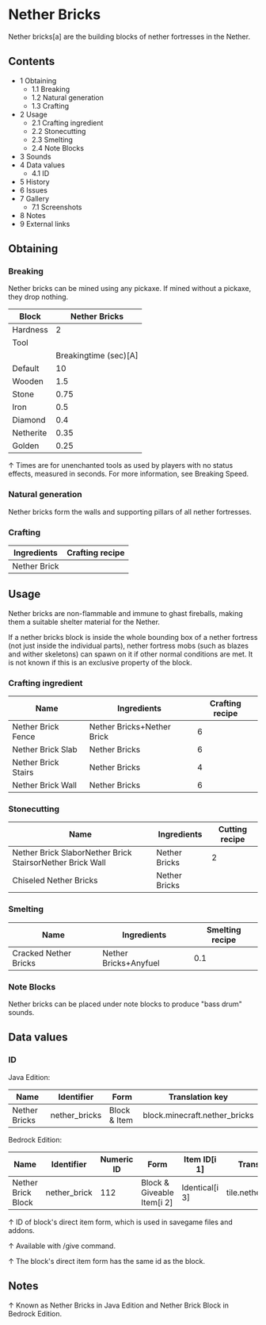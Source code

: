 # Nether Bricks
Nether bricks[a]  are the building blocks of nether fortresses in the Nether.

## Contents
- 1 Obtaining
	- 1.1 Breaking
	- 1.2 Natural generation
	- 1.3 Crafting
- 2 Usage
	- 2.1 Crafting ingredient
	- 2.2 Stonecutting
	- 2.3 Smelting
	- 2.4 Note Blocks
- 3 Sounds
- 4 Data values
	- 4.1 ID
- 5 History
- 6 Issues
- 7 Gallery
	- 7.1 Screenshots
- 8 Notes
- 9 External links

## Obtaining
### Breaking
Nether bricks can be mined using any pickaxe. If mined without a pickaxe, they drop nothing.

| Block     | Nether Bricks         |
|-----------|-----------------------|
| Hardness  | 2                     |
| Tool      |                       |
|           | Breakingtime (sec)[A] |
| Default   | 10                    |
| Wooden    | 1.5                   |
| Stone     | 0.75                  |
| Iron      | 0.5                   |
| Diamond   | 0.4                   |
| Netherite | 0.35                  |
| Golden    | 0.25                  |


↑ Times are for unenchanted tools as used by players with no status effects, measured in seconds. For more information, see Breaking Speed.


### Natural generation
Nether bricks form the walls and supporting pillars of all nether fortresses.

### Crafting
| Ingredients  | Crafting recipe |
|--------------|-----------------|
| Nether Brick |                 |

## Usage
Nether bricks are non-flammable and immune to ghast fireballs, making them a suitable shelter material for the Nether.

If a nether bricks block is inside the whole bounding box of a nether fortress (not just inside the individual parts), nether fortress mobs (such as blazes and wither skeletons) can spawn on it if other normal conditions are met. It is not known if this is an exclusive property of the block.

### Crafting ingredient
| Name                | Ingredients                | Crafting recipe |
|---------------------|----------------------------|-----------------|
| Nether Brick Fence  | Nether Bricks+Nether Brick | 6               |
| Nether Brick Slab   | Nether Bricks              | 6               |
| Nether Brick Stairs | Nether Bricks              | 4               |
| Nether Brick Wall   | Nether Bricks              | 6               |

### Stonecutting
| Name                                                      | Ingredients   | Cutting recipe |
|-----------------------------------------------------------|---------------|----------------|
| Nether Brick SlaborNether Brick StairsorNether Brick Wall | Nether Bricks | 2              |
| Chiseled Nether Bricks                                    | Nether Bricks |                |

### Smelting
| Name                  | Ingredients           | Smelting recipe |
|-----------------------|-----------------------|-----------------|
| Cracked Nether Bricks | Nether Bricks+Anyfuel | 0.1             |

### Note Blocks
Nether bricks can be placed under note blocks to produce "bass drum" sounds.

## Data values
### ID
Java Edition:

| Name          | Identifier    | Form         | Translation key               |
|---------------|---------------|--------------|-------------------------------|
| Nether Bricks | nether_bricks | Block & Item | block.minecraft.nether_bricks |

Bedrock Edition:

| Name               | Identifier   | Numeric ID | Form                       | Item ID[i 1]   | Translation key        |
|--------------------|--------------|------------|----------------------------|----------------|------------------------|
| Nether Brick Block | nether_brick | 112        | Block & Giveable Item[i 2] | Identical[i 3] | tile.nether_brick.name |


↑ ID of block's direct item form, which is used in savegame files and addons.

↑ Available with /give command.

↑ The block's direct item form has the same id as the block.


## Notes

↑ Known as Nether Bricks in Java Edition and Nether Brick Block in Bedrock Edition.


